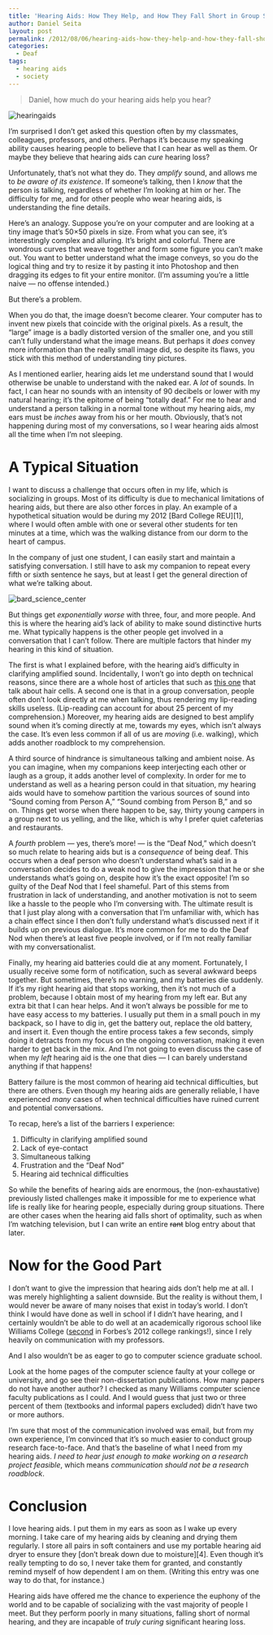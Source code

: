 ```yaml
---
title: 'Hearing Aids: How They Help, and How They Fall Short in Group Situations'
author: Daniel Seita
layout: post
permalink: /2012/08/06/hearing-aids-how-they-help-and-how-they-fall-short-in-group-situations/
categories:
  - Deaf
tags:
  - hearing aids
  - society
---
```


> Daniel, how much do your hearing aids help you hear?

<img src="{{site.url}}/assets/starkeyhearingaids.jpg" alt="hearingaids">

I&#8217;m surprised I don&#8217;t get asked this question often by my classmates, colleagues,
professors, and others. Perhaps it&#8217;s because my speaking ability causes hearing people to
believe that I can hear as well as them. Or maybe they believe that hearing aids can *cure* hearing
loss?

Unfortunately, that&#8217;s not what they do. They *amplify* sound, and allows me to *be aware of
its existence*. If someone&#8217;s talking, then I *know* that the person is talking, regardless of
whether I&#8217;m looking at him or her. The difficulty for me, and for other people who wear
hearing aids, is understanding the fine details.

<!--more-->

Here&#8217;s an analogy. Suppose you&#8217;re on your computer and are looking at a tiny image
that&#8217;s 50&#215;50 pixels in size. From what you can see, it&#8217;s interestingly complex and
alluring. It&#8217;s bright and colorful. There are wondrous curves that weave together and form
some figure you can&#8217;t make out. You want to better understand what the image conveys, so you
do the logical thing and try to resize it by pasting it into Photoshop and then dragging its edges
to fit your entire monitor. (I&#8217;m assuming you&#8217;re a little naive &#8212; no offense
intended.)

But there&#8217;s a problem.

When you do that, the image doesn&#8217;t become clearer. Your computer has to invent new pixels
that coincide with the original pixels. As a result, the &#8220;large&#8221; image is a badly
distorted version of the smaller one, and you still can&#8217;t fully understand what the image
means. But perhaps it *does* convey more information than the really small image did, so despite its
flaws, you stick with this method of understanding tiny pictures.

As I mentioned earlier, hearing aids let me understand sound that I would otherwise be unable to
understand with the naked ear. A *lot* of sounds. In fact, I can hear no sounds with an intensity of
90 decibels or lower with my natural hearing; it&#8217;s the epitome of being &#8220;totally
deaf.&#8221; For me to hear and understand a person talking in a normal tone without my hearing
aids, my ears must be *inches* away from his or her mouth. Obviously, that&#8217;s not happening
during most of my conversations, so I wear hearing aids almost all the time when I&#8217;m not
sleeping.

# A Typical Situation

I want to discuss a challenge that occurs often in my life, which is socializing in groups. Most of
its difficulty is due to mechanical limitations of hearing aids, but there are also other forces in
play. An example of a hypothetical situation would be during my 2012 [Bard College REU][1], where I
would often amble with one or several other students for ten minutes at a time, which was the
walking distance from our dorm to the heart of campus.

In the company of just one student, I can easily start and maintain a satisfying conversation. I
still have to ask my companion to repeat every fifth or sixth sentence he says, but at least I get
the general direction of what we&#8217;re talking about.

<img src="{{site.url}}/assets/bardsciencecenter.jpg" alt="bard_science_center">

But things get *exponentially worse* with three, four, and more people. And this is where the
hearing aid&#8217;s lack of ability to make sound distinctive hurts me. What typically happens is
the other people get involved in a conversation that I can&#8217;t follow. There are multiple
factors that hinder my hearing in this kind of situation.

The first is what I explained before, with the hearing aid&#8217;s difficulty in clarifying
amplified sound. Incidentally, I won&#8217;t go into depth on technical reasons, since there are a
whole host of articles that such as [this one][2] that talk about hair cells. A second one is that
in a group conversation, people often don&#8217;t look directly at me when talking, thus rendering
my lip-reading skills useless. (Lip-reading can account for about 25 percent of my comprehension.)
Moreover, my hearing aids are designed to best amplify sound when it&#8217;s coming directly at me,
towards my eyes, which isn&#8217;t always the case. It&#8217;s even less common if all of us are
*moving* (i.e. walking), which adds another roadblock to my comprehension.

A third source of hindrance is simultaneous talking and ambient noise. As you can imagine, when my
companions keep interjecting each other or laugh as a group, it adds another level of complexity. In
order for me to understand as well as a hearing person could in that situation, my hearing aids
would have to somehow partition the various sources of sound into &#8220;Sound coming from Person
A,&#8221; &#8220;Sound combing from Person B,&#8221; and so on. Things get worse when there happen
to be, say, thirty young campers in a group next to us yelling, and the like, which is why I prefer
quiet cafeterias and restaurants.

A *fourth* problem &#8212; yes, there&#8217;s more! &#8212; is the &#8220;Deaf Nod,&#8221; which
doesn&#8217;t so much relate to hearing aids but is a *consequence* of being deaf. This occurs when
a deaf person who doesn’t understand what’s said in a conversation decides to do a weak nod to give
the impression that he or she understands what’s going on, despite how it’s the exact opposite! I’m
so guilty of the Deaf Nod that I feel shameful. Part of this stems from frustration in lack of
understanding, and another motivation is not to seem like a hassle to the people who I’m conversing
with. The ultimate result is that I just play along with a conversation that I’m unfamiliar with,
which has a chain effect since I then don’t fully understand what’s discussed next if it builds up
on previous dialogue. It’s more common for me to do the Deaf Nod when there’s at least five people
involved, or if I’m not really familiar with my conversationalist.

Finally, my hearing aid batteries could die at any moment. Fortunately, I usually receive some form
of notification, such as several awkward beeps together. But sometimes, there&#8217;s no warning,
and my batteries die suddenly. If it&#8217;s my right hearing aid that stops working, then
it&#8217;s not much of a problem, because I obtain most of my hearing from my left ear. But any
extra bit that I can hear helps. And it won&#8217;t always be possible for me to have easy access to
my batteries. I usually put them in a small pouch in my backpack, so I have to dig in, get the
battery out, replace the old battery, and insert it. Even though the entire process takes a few
seconds, simply doing it detracts from my focus on the ongoing conversation, making it even harder
to get back in the mix. And I&#8217;m not going to even discuss the case of when my *left* hearing
aid is the one that dies &#8212; I can barely understand anything if that happens!

Battery failure is the most common of hearing aid technical difficulties, but there are others. Even
though my hearing aids are generally reliable, I have experienced *many* cases of when technical
difficulties have ruined current and potential conversations.

To recap, here&#8217;s a list of the barriers I experience:

  1. Difficulty in clarifying amplified sound
  2. Lack of eye-contact
  3. Simultaneous talking
  4. Frustration and the &#8220;Deaf Nod&#8221;
  5. Hearing aid technical difficulties

So while the benefits of hearing aids are enormous, the (non-exhaustative) previously listed
challenges make it impossible for me to experience what life is really like for hearing people,
especially during group situations. There are other cases when the hearing aid falls short of
optimality, such as when I&#8217;m watching television, but I can write an entire <del
datetime="2012-07-30T17:31:20+00:00">rant</del> blog entry about that later.

# Now for the Good Part

I don’t want to give the impression that hearing aids don’t help me at all. I was merely
highlighting a salient downside. But the reality is without them, I would never be aware of many
noises that exist in today&#8217;s world. I don&#8217;t think I would have done as well in school if
I didn&#8217;t have hearing, and I certainly wouldn&#8217;t be able to do well at an academically
rigorous school like Williams College ([second][3] in Forbes&#8217;s 2012 college rankings!), since
I rely heavily on communication with my professors.

And I also wouldn&#8217;t be as eager to go to computer science graduate school.

Look at the home pages of the computer science faulty at your college or university, and go see
their non-dissertation publications. How many papers do not have another author? I checked as many
Williams computer science faculty publications as I could. And I would guess that just two or three
percent of them (textbooks and informal papers excluded) didn&#8217;t have two or more authors.

I&#8217;m sure that most of the communication involved was email, but from my own experience,
I&#8217;m convinced that it&#8217;s so much easier to conduct group research face-to-face. And
that&#8217;s the baseline of what I need from my hearing aids. *I need to hear just enough to make
working on a research project feasible*, which means *communication should not be a research
roadblock*.

# Conclusion

I love hearing aids. I put them in my ears as soon as I wake up every morning. I take care of my
hearing aids by cleaning and drying them regularly. I store all pairs in soft containers and use my
portable hearing aid dryer to ensure they [don&#8217;t break down due to moisture][4]. Even though
it&#8217;s really tempting to do so, I never take them for granted, and constantly remind myself of
how dependent I am on them. (Writing this entry was one way to do that, for instance.)

Hearing aids have offered me the chance to experience the euphony of the world and to be capable of
socializing with the vast majority of people I meet. But they perform poorly in many situations,
falling short of normal hearing, and they are incapable of *truly curing* significant hearing loss.

 [2]: http://www.aidsoff.org/the-reality-about-hearing-aids-the-cure-for-hearing-loss.html
 [3]: http://www.forbes.com/top-colleges/list/
